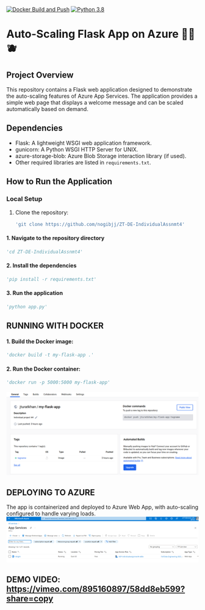 [![Docker Build and Push](https://github.com/nogibjj/ZT-DE-IndividualAssnmt4/actions/workflows/docker-build.yml/badge.svg)](https://github.com/nogibjj/ZT-DE-IndividualAssnmt4/actions/workflows/docker-build.yml)
[![Python 3.8](https://github.com/nogibjj/ZT-DE-IndividualAssnmt4/actions/workflows/main.yml/badge.svg)](https://github.com/nogibjj/ZT-DE-IndividualAssnmt4/actions/workflows/main.yml)
# Auto-Scaling Flask App on Azure 🍉🍌🫐

## Project Overview

This repository contains a Flask web application designed to demonstrate the auto-scaling features of Azure App Services. The application provides a simple web page that displays a welcome message and can be scaled automatically based on demand.

## Dependencies

- Flask: A lightweight WSGI web application framework.
- gunicorn: A Python WSGI HTTP Server for UNIX.
- azure-storage-blob: Azure Blob Storage interaction library (if used).
- Other required libraries are listed in `requirements.txt`.

## How to Run the Application

### Local Setup

1. Clone the repository:
   ```sh
   'git clone https://github.com/nogibjj/ZT-DE-IndividualAssnmt4'

#### 1. Navigate to the repository directory
   ```python
   'cd ZT-DE-IndividualAssnmt4'
   ```
#### 2. Install the dependencies
   ```python
   'pip install -r requirements.txt'
   ```
#### 3. Run the application
   ```python
   'python app.py'
   ```
## RUNNING WITH DOCKER

#### 1. Build the Docker image:
   ```python
   'docker build -t my-flask-app .'
   ```
#### 2. Run the Docker container:
   ```python
   'docker run -p 5000:5000 my-flask-app'
   ```
![alt text](templates/Docker.png)

## DEPLOYING TO AZURE
The app is containerized and deployed to Azure Web App, with auto-scaling configured to handle varying loads.
![alt text](templates/Azure.png)

## DEMO VIDEO: https://vimeo.com/895160897/58dd8eb599?share=copy 
